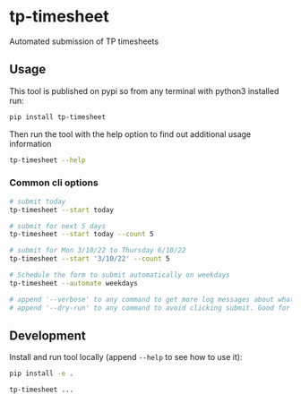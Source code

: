 # tp-timesheet
Automated submission of TP timesheets

## Usage
This tool is published on pypi so from any terminal with python3 installed run:

``` bash
pip install tp-timesheet
```

Then run the tool with the help option to find out additional usage information

``` bash
tp-timesheet --help
```

### Common cli options

``` bash
# submit today
tp-timesheet --start today

# submit for next 5 days
tp-timesheet --start today --count 5

# submit for Mon 3/10/22 to Thursday 6/10/22
tp-timesheet --start '3/10/22' --count 5

# Schedule the form to submit automatically on weekdays
tp-timesheet --automate weekdays

# append '--verbose' to any command to get more log messages about what is going on
# append '--dry-run' to any command to avoid clicking submit. Good for testing
```

## Development
Install and run tool locally (append `--help` to see how to use it):

```bash
pip install -e .

tp-timesheet ...
```
